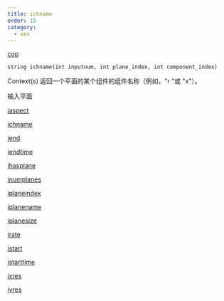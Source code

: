 ```yaml
---
title: ichname
order: 15
category:
  - vex
---
```


[cop](../contexts/cop.html)

`string ichname(int inputnum, int plane_index, int component_index)`

Context(s) 返回一个平面的某个组件的组件名称（例如，"r "或 "x"）。

输入平面

[iaspect](iaspect.html)

[ichname](ichname.html)

[iend](iend.html)

[iendtime](iendtime.html)

[ihasplane](ihasplane.html)

[inumplanes](inumplanes.html)

[iplaneindex](iplaneindex.html)

[iplanename](iplanename.html)

[iplanesize](iplanesize.html)

[irate](irate.html)

[istart](istart.html)

[istarttime](istarttime.html)

[ixres](ixres.html)

[iyres](iyres.html)
